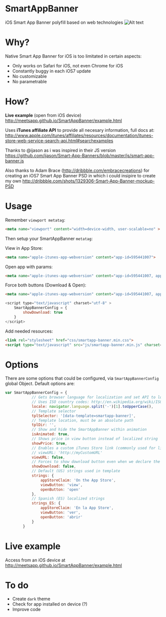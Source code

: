 SmartAppBanner
==============

iOS Smart App Banner polyfill based on web technologies
![Alt text](http://meetsapp.github.io/SmartAppBanner/example.png "Smart App Banner")

Why?
==============
Native Smart App Banner for iOS is too limitated in certain aspects:
 * Only works on Safari for iOS, not even Chrome for iOS
 * Constantly buggy in each iOS7 update
 * No customizable
 * No parametrable

How?
==============
**Live example** (open from iOS device) http://meetsapp.github.io/SmartAppBanner/example.html

Uses **iTunes affiliate API** to provide all necesary information, full docs at:
http://www.apple.com/itunes/affiliates/resources/documentation/itunes-store-web-service-search-api.html#searchexamples

Thanks to @ijason as i was inspired in their JS version
https://github.com/ijason/Smart-App-Banners/blob/master/js/smart-app-banner.js

Also thanks to Adam Brace (http://dribbble.com/embracecreations) for creating an iOS7 Smart App Banner PSD in which i could insipire to create my own
http://dribbble.com/shots/1329306-Smart-App-Banner-mockup-PSD

Usage
==============
Remember `viewport metatag`:
```html
<meta name="viewport" content="width=device-width, user-scalable=no" >
```

Then setup your SmartAppBanner `metatag`:

View in App Store:
```html
<meta name="apple-itunes-app-webversion" content="app-id=595441007">
```

Open app with params:
```html
<meta name="apple-itunes-app-webversion" content="app-id=595441007, app-argument=yourapp://yourparams">
```

Force both buttons (Download & Open):
```html
<meta name="apple-itunes-app-webversion" content="app-id=595441007, app-argument=yourapp://yourparams">
```
```js
<script type="text/javascript" charset="utf-8" >
	SmartAppBannerConfig = {
		showDownload: true
	}
</script>
```

Add needed resources:
```html
<link rel="stylesheet" href="css/smartapp-banner.min.css">
<script type="text/javascript" src="js/smartapp-banner.min.js" charset="utf-8" async defer></script>
```

Options
==============
There are some options that could be configured, via `SmartAppBannerConfig` global Object.
Default options are:

```js
var SmartAppBannerConfig = {
			// Gets browser language for localization and set API to localized iTunes Stores
			// Uses ISO country codes: http://en.wikipedia.org/wiki/ISO_3166-1_alpha-2
			locale: navigator.language.split('-')[1].toUpperCase(),
			// Template selector
			tplSelector: '[data-template=smartapp-banner]',
			// Template location, must be an absolute path
			tplDir: '',
			// Show and hide the SmartAppBanner within animation
			isAnimated: true,
			// Shows price in view button instead of localized string
			showPrice: true,
			// Enables a custom iTunes Store link (commonly used for link tracking)
			// viewURL: 'http://myCustomURL'
			viewURL: false,
			// Forces to show download button even when we declare the app-argument
			showDownload: false,
			// Default (US) strings used in template
			strings: {
				appStoreClaim: 'On the App Store',
				viewButton: 'view',
				openButton: 'open'
			},
			// Spanish (ES) localized strings
			strings_ES: {
				appStoreClaim: 'En la App Store',
				viewButton: 'ver',
				openButton: 'abrir'
			}
		}
```


Live example
==============
Access from an iOS device at http://meetsapp.github.io/SmartAppBanner/example.html

To do
==============
* Create `dark` theme
* Check for app installed on device (?)
* Improve code

